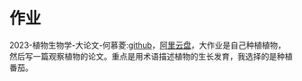 # 作业

2023-植物生物学-大论文-何慕菱:[github](https://github.com/HeMuling/SCU-Biology-Guide/blob/main/大一下/植物生物学/作业/2023-植物生物学-大论文-何慕菱.pdf)，[阿里云盘](https://www.aliyundrive.com/s/vZDnodpu7Za)，大作业是自己种植植物，然后写一篇观察植物的论文。重点是用术语描述植物的生长发育，我选择的是种植番茄。

